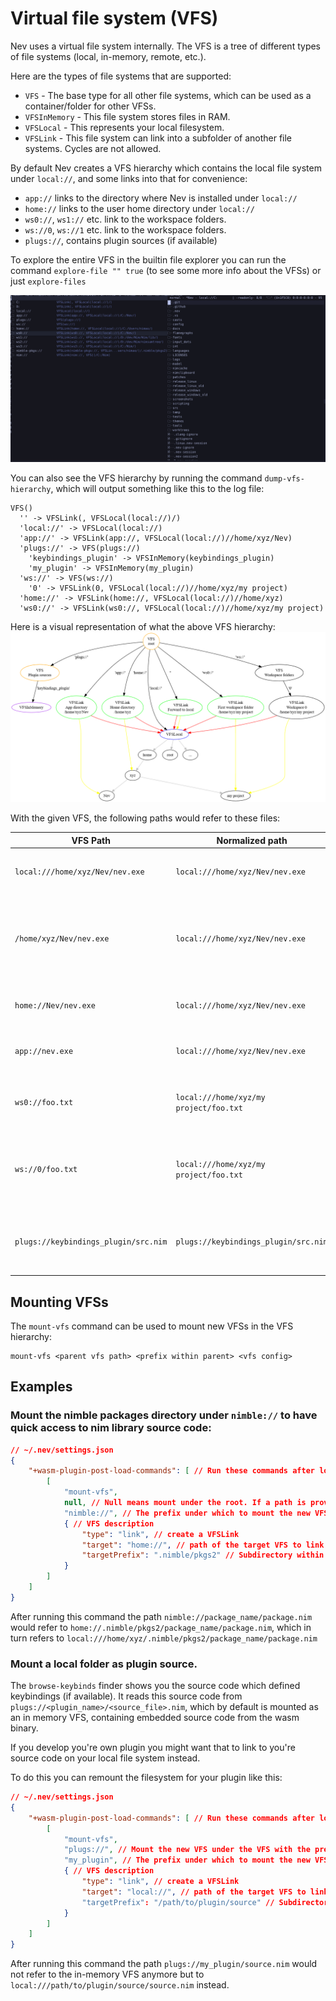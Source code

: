 # Virtual file system (VFS)

Nev uses a virtual file system internally. The VFS is a tree of different types of file systems (local, in-memory, remote, etc.).

Here are the types of file systems that are supported:
- `VFS` - The base type for all other file systems, which can be used as a container/folder for other VFSs.
- `VFSInMemory` - This file system stores files in RAM.
- `VFSLocal` - This represents your local filesystem.
- `VFSLink` - This file system can link into a subfolder of another file systems. Cycles are not allowed.

By default Nev creates a VFS hierarchy which contains the local file system under `local://`, and some links into that for convenience:
- `app://` links to the directory where Nev is installed under `local://`
- `home://` links to the user home directory under `local://`
- `ws0://`, `ws1://` etc. link to the workspace folders.
- `ws://0`, `ws://1` etc. link to the workspace folders.
- `plugs://`, contains plugin sources (if available)

To explore the entire VFS in the builtin file explorer you can run the command `explore-file "" true` (to see some more info about the VFSs) or just `explore-files`

![alt](https://raw.githubusercontent.com/Nimaoth/AbsytreeScreenshots/main/vfs.png)

You can also see the VFS hierarchy by running the command `dump-vfs-hierarchy`, which will output something like this to the log file:
```
VFS()
  '' -> VFSLink(, VFSLocal(local://)/)
  'local://' -> VFSLocal(local://)
  'app://' -> VFSLink(app://, VFSLocal(local://)//home/xyz/Nev)
  'plugs://' -> VFS(plugs://)
    'keybindings_plugin' -> VFSInMemory(keybindings_plugin)
    'my_plugin' -> VFSInMemory(my_plugin)
  'ws://' -> VFS(ws://)
    '0' -> VFSLink(0, VFSLocal(local://)//home/xyz/my project)
  'home://' -> VFSLink(home://, VFSLocal(local://)//home/xyz)
  'ws0://' -> VFSLink(ws0://, VFSLocal(local://)//home/xyz/my project)
```

Here is a visual representation of what the above VFS hierarchy:
![VFS graph](https://raw.githubusercontent.com/Nimaoth/AbsytreeScreenshots/main/graph.png)

With the given VFS, the following paths would refer to these files:

| VFS Path                    | Normalized path        | Explanation |
| -------------------------   | -------------- | - |
| `local:///home/xyz/Nev/nev.exe`        | `local:///home/xyz/Nev/nev.exe`       | The `local://` prefix refers to a VFSLocal, which itself doesn't link to other VFSs. |
| `/home/xyz/Nev/nev.exe`                | `local:///home/xyz/Nev/nev.exe`       | This path doesn't match any of the prefixes of the form `xyz://`, but it does match the VFSLink with an empty prefix, which in turn links to the VFSLocal |
| `home://Nev/nev.exe`        | `local:///home/xyz/Nev/nev.exe`       | The `home://` prefix refers to `local:///home/xyz`, add to that `Nev/nev.exe` |
| `app://nev.exe`        | `local:///home/xyz/Nev/nev.exe`       | The `app://` prefix refers to `local:///home/xyz/Nev`, add to that `nev.exe` |
| `ws0://foo.txt`        | `local:///home/xyz/my project/foo.txt`       | The `ws0://` prefix refers to `local:///home/xyz/my project`, add to that `foo.txt` |
| `ws://0/foo.txt`        | `local:///home/xyz/my project/foo.txt`       | The `ws://` prefix refers to a sub VFS, and in there the `0` prefix refers to `local:///home/xyz/my project`, add to that `foo.txt` |
| `plugs://keybindings_plugin/src.nim`        | `plugs://keybindings_plugin/src.nim`       | The `plugs://` prefix refers to a sub VFS, and in there the `keybindings_plugin` prefix refers to an in memory VFS |

## Mounting VFSs

The `mount-vfs` command can be used to mount new VFSs in the VFS hierarchy:

```
mount-vfs <parent vfs path> <prefix within parent> <vfs config>
```

## Examples

### Mount the nimble packages directory under `nimble://` to have quick access to nim library source code:
```json
// ~/.nev/settings.json
{
    "+wasm-plugin-post-load-commands": [ // Run these commands after loading wasm plugins
        [
            "mount-vfs",
            null, // Null means mount under the root. If a path is provided then it will be mounted under the VFS the given path resolves to.
            "nimble://", // The prefix under which to mount the new VFS
            { // VFS description
                "type": "link", // create a VFSLink
                "target": "home://", // path of the target VFS to link to
                "targetPrefix": ".nimble/pkgs2" // Subdirectory within the target VFS
            }
        ]
    ]
}
```
After running this command the path `nimble://package_name/package.nim` would refer to `home://.nimble/pkgs2/package_name/package.nim`, which in turn refers to `local:///home/xyz/.nimble/pkgs2/package_name/package.nim`

### Mount a local folder as plugin source.
The `browse-keybinds` finder shows you the source code which defined keybindings (if available). It reads this source code from `plugs://<plugin_name>/<source_file>.nim`, which by default is mounted as an in memory VFS, containing embedded source code from the wasm binary.

If you develop you're own plugin you might want that to link to you're source code on your local file system instead.

To do this you can remount the filesystem for your plugin like this:
```json
// ~/.nev/settings.json
{
    "+wasm-plugin-post-load-commands": [ // Run these commands after loading wasm plugins
        [
            "mount-vfs",
            "plugs://", // Mount the new VFS under the VFS with the prefix 'plugs://'
            "my_plugin", // The prefix under which to mount the new VFS
            { // VFS description
                "type": "link", // create a VFSLink
                "target": "local://", // path of the target VFS to link to, you could also use app:// or home:// or whatever.
                "targetPrefix": "/path/to/plugin/source" // Subdirectory within the target VFS
            }
        ]
    ]
}
```
After running this command the path `plugs://my_plugin/source.nim` would not refer to the in-memory VFS anymore but to `local:///path/to/plugin/source/source.nim` instead.
